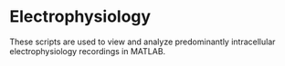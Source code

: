 # Electrophysiology
These scripts are used to view and analyze predominantly intracellular electrophysiology recordings in MATLAB.
